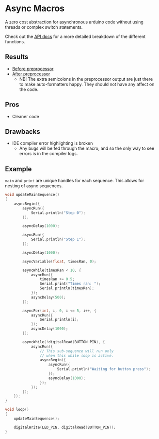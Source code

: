 # Async Macros

A zero cost abstraction for asynchronous arduino code without using threads or complex switch statements.

Check out the [API docs](api.md) for a more detailed breakdown of the different functions.

## Results

- [Before preprocessor](main/main.ino)
- [After preprocessor](.build/preproc/ctags_target_for_gcc_minus_e.cpp)
  - NB! The extra semicolons in the preprocessor output are just there to make auto-formatters happy. They should not have any affect on the code.

## Pros

- Cleaner code

## Drawbacks

- IDE compiler error highlighting is broken
  - Any bugs will be fed through the macro, and so the
    only way to see errors is in the compiler logs.


## Example

`main` and `print` are unique handles for each sequence. This allows for nesting of async sequences.

```cpp
void updateMainSequence()
{
    asyncBegin({
        asyncRun({
            Serial.println("Step 0");
        });

        asyncDelay(1000);

        asyncRun({
            Serial.println("Step 1");
        });

        asyncDelay(1000);

        asyncVariable(float, timesRan, 0);

        asyncWhile(timesRan < 10, {
            asyncRun({
                timesRan += 0.5;
                Serial.print("Times ran: ");
                Serial.println(timesRan);
            });
            asyncDelay(500);
        });

        asyncFor(int, i, 0, i <= 5, i++, {
            asyncRun({
                Serial.println(i);
            });
            asyncDelay(1000);
        });

        asyncWhile(!digitalRead(BUTTON_PIN), {
            asyncRun({
                // This sub-sequence will run only
                // when this while loop is active.
                asyncBegin({
                    asyncRun({
                        Serial.println("Waiting for button press");
                    });
                    asyncDelay(1000);
                });
            });
        });
    });
}

void loop()
{
    updateMainSequence();

    digitalWrite(LED_PIN, digitalRead(BUTTON_PIN));
}
```

